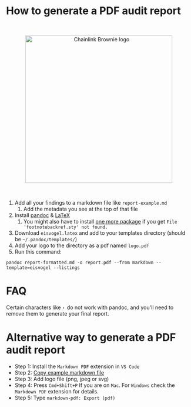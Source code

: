 # How to generate a PDF audit report

<br/>
<p align="center">
<a href="https://cyfrin.io" target="_blank">
<img src="./report-image.png" width="400" alt="Chainlink Brownie logo">
</a>
</p>
<br/>


1. Add all your findings to a markdown file like `report-example.md`
   1. Add the metadata you see at the top of that file
2. Install [pandoc](https://pandoc.org/installing.html) & [LaTeX](https://www.latex-project.org/get/)
   1. You might also have to install [one more package](https://github.com/Wandmalfarbe/pandoc-latex-template/issues/141) if you get `File 'footnotebackref.sty' not found.`
4. Download `eisvogel.latex` and add to your templates directory (should be `~/.pandoc/templates/`)
5. Add your logo to the directory as a pdf named `logo.pdf`
6. Run this command:
```
pandoc report-formatted.md -o report.pdf --from markdown --template=eisvogel --listings
```

# FAQ

Certain characters like `⠆` do not work with pandoc, and you'll need to remove them to generate your final report. 

# Alternative way to generate a PDF audit report

- Step 1: Install the `Markdown PDF` extension in `VS Code`
- Step 2: [Copy example markdown file](https://github.com/Cyfrin/audit-report-templating/blob/main/report-alternative-example.md)
- Step 3: Add logo file (png, jpeg or svg)
- Step 4: Press `Cmd+Shift+P` If you are on `Mac`. For `Windows` check the `Markdown PDF` extension for details.
- Step 5: Type `markdown-pdf: Export (pdf)`